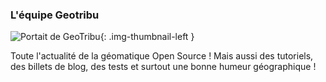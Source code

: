 <!-- markdownlint-disable MD041 -->
### L'équipe Geotribu

![Portait de GeoTribu](https://cdn.geotribu.fr/img/internal/charte/geotribu_logo_64x64.png){: .img-thumbnail-left }

Toute l'actualité de la géomatique Open Source ! Mais aussi des tutoriels, des billets de blog, des tests et surtout une bonne humeur géographique !

